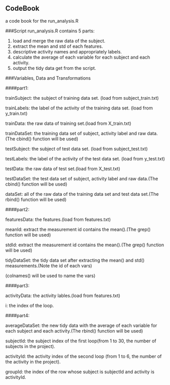 ## CodeBook

a code book for the run_analysis.R

###Script
run_analysis.R contains 5 parts:

1. load and merge the raw data of the subject.
2. extract the mean and std of each features.
3. descriptive activity names and appropriately labels. 
4. calculate the average of each variable for each subject and each activity.
5. output the tidy data get from the script.

###Variables, Data and Transformations

####part1:

trainSubject: the subject of training data set. (load from subject_train.txt)

trainLabels: the label of the activity of the training data set. (load from y_train.txt)

trainData: the raw data of training set.(load from X_train.txt)

trainDataSet: the training data set of subject, activity label and raw data.(The cbind() function will be used)

testSubject: the subject of test data set. (load from subject_test.txt)

testLabels: the label of the activity of the test data set. (load from y_test.txt)

testData: the raw data of test set.(load from X_test.txt)

testDataSet: the test data set of subject, activity label and raw data.(The cbind() function will be used)

dataSet: all of the raw data of the training data set and test data set.(The rbind() function will be used)


####part2:

featuresData: the features.(load from features.txt)

meanId: extract the measurement id contains the mean().(The grep() function will be used)

stdId: extract the measurement id contains the mean().(The grep() function will be used)

tidyDataSet: the tidy data set after extracting the mean() and std() measurements.(Note the id of each vars)

(colnames() will be used to name the vars)

####part3:

activityData: the activity lables.(load from features.txt)

i: the index of the loop.

####part4:

averageDataSet: the new tidy data with the average of each variable for each 
subject and each activity.(The rbind() function will be used)

subjectId: the subject index of the first loop(from 1 to 30, the number of 
subjects in the project).

activityId: the activity index of the second loop (from 1 to 6, the number of the activity in the project).

groupId: the index of the row whose subject is subjectId and activity is activityId.



